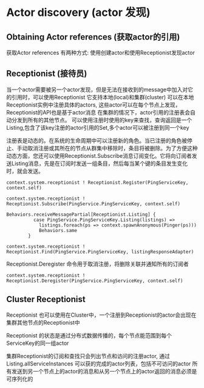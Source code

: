 # Actor discovery (actor 发现)

## Obtaining Actor references (获取actor的引用)

获取Actor references 有两种方式: 使用创建actor和使用Receptionist发现actor

## Receptionist (接待员)

当一个actor需要被另一个actor发现，但是无法在接收到的message中加入对它的引用时，可以使用Receptionist
它支持本地(local)和集群(cluster)
可以在本地Receptionist实例中注册具体的actors, 这些actor可以在每个节点上发现，Receptionist的API也是基于actor消息
在集群的情况下，actor引用的注册表会自动分发到所有的其他节点。
可以使用注册时使用的key来查找，查询返回是一个Listing,包含了该key注册的actor引用的Set,多个actor可以被注册到同一个key

注册表是动态的。在系统的生命周期中可以注册新的角色。当已注册的角色被停止、手动取消注册或其所在的节点从群集中移除时，条目将被删除。为了方便这种动态方面，您还可以使用Receptionist.Subscribe消息订阅变化。它将向订阅者发送Listing消息，先是在订阅时发送一组条目，然后每当某个键的条目发生变化时，就会发送。

```context.system.receptionist ! Receptionist.Register(PingServiceKey, context.self)```

`context.system.receptionist ! Receptionist.Subscribe(PingService.PingServiceKey, context.self)`

```
Behaviors.receiveMessagePartial[Receptionist.Listing] {
          case PingService.PingServiceKey.Listing(listings) =>
            listings.foreach(ps => context.spawnAnonymous(Pinger(ps)))
            Behaviors.same
        }
```

`context.system.receptionist ! Receptionist.Find(PingService.PingServiceKey, listingResponseAdapter)`

Receptionist.Deregister 命令用于取消注册，将删除关联并通知所有的订阅者

`context.system.receptionist ! Receptionist.Deregister(PingService.PingServiceKey, context.self)`

## Cluster Receptionist

Receptionist 也可以使用在Cluster中，一个注册到Receptionist的actor会出现在集群其他节点的Receptionist中

Receptionist 的状态是通过分布式数据传播的，每个节点能范围到每个ServiceKey的同一组actor

集群Receptionist的订阅和查找只会列出节点和访问的注册actor, 通过 Listing.allServiceInstances 可以获的完成的actor列表，包括不可访问的actor
所有发送到另一个节点上的actor的消息和从另一个节点上的actor返回的消息必须是可序列化的




